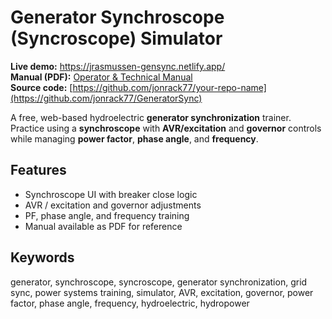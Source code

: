 # Generator Synchroscope (Syncroscope) Simulator

**Live demo:** https://jrasmussen-gensync.netlify.app/  
**Manual (PDF):** [Operator & Technical Manual](docs/Sim_Manual.pdf)  
**Source code:** [https://github.com/jonrack77/your-repo-name](https://github.com/jonrack77/GeneratorSync)

A free, web-based hydroelectric **generator synchronization** trainer. Practice using a **synchroscope** with **AVR/excitation** and **governor** controls while managing **power factor**, **phase angle**, and **frequency**.

## Features
- Synchroscope UI with breaker close logic
- AVR / excitation and governor adjustments
- PF, phase angle, and frequency training
- Manual available as PDF for reference

## Keywords
generator, synchroscope, syncroscope, generator synchronization, grid sync, power systems training, simulator, AVR, excitation, governor, power factor, phase angle, frequency, hydroelectric, hydropower

